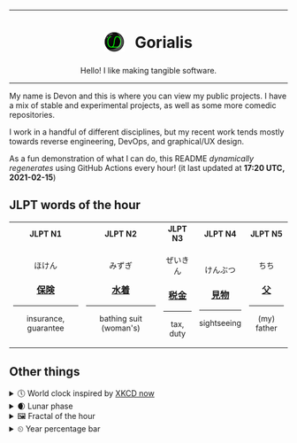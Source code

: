 ***

<h1 align="center">
<sub>
    <img src="readme/resources/avatar.png" height="36">
</sub>
&nbsp;
Gorialis
</h1>
<p align="center">
Hello! I like making tangible software.
</p>

***

My name is Devon and this is where you can view my public projects. I have a mix of stable and experimental projects, as well as some more comedic repositories.

I work in a handful of different disciplines, but my recent work tends mostly towards reverse engineering, DevOps, and graphical/UX design.

As a fun demonstration of what I can do, this README *dynamically regenerates* using GitHub Actions every hour! (it last updated at **17:20 UTC, 2021-02-15**)

<h2>JLPT words of the hour</h2>
<table>
    <tr>
        <th>JLPT N1</th>
        <th>JLPT N2</th>
        <th>JLPT N3</th>
        <th>JLPT N4</th>
        <th>JLPT N5</th>
    </tr>
    <tr>
        <td>
            <p align="center">ほけん</p>
            <h3 align="center"><b><a href="https://jisho.org/search/%E4%BF%9D%E9%99%BA">保険</a></b></h3>
            <hr>
            <p align="center">insurance,<wbr> guarantee</p>
        </td>
        <td>
            <p align="center">みずぎ</p>
            <h3 align="center"><b><a href="https://jisho.org/search/%E6%B0%B4%E7%9D%80">水着</a></b></h3>
            <hr>
            <p align="center">bathing suit (woman's)</p>
        </td>
        <td>
            <p align="center">ぜいきん</p>
            <h3 align="center"><b><a href="https://jisho.org/search/%E7%A8%8E%E9%87%91">税金</a></b></h3>
            <hr>
            <p align="center">tax,<wbr> duty</p>
        </td>
        <td>
            <p align="center">けんぶつ</p>
            <h3 align="center"><b><a href="https://jisho.org/search/%E8%A6%8B%E7%89%A9">見物</a></b></h3>
            <hr>
            <p align="center">sightseeing</p>
        </td>
        <td>
            <p align="center">ちち</p>
            <h3 align="center"><b><a href="https://jisho.org/search/%E7%88%B6">父</a></b></h3>
            <hr>
            <p align="center">(my) father</p>
        </td>
    </tr>
</table>

<h2>Other things</h2>
<details>
<summary>🕔  World clock inspired by <a href="https://xkcd.com/now">XKCD now</a></summary>

> <img src="generated/now.png" width="512">

</details>
<details>
<summary>🌒 Lunar phase</summary>

The moon is approximately 15.53% through its phase (Waxing Crescent).

</details>
<details>
<summary>&#x1f5bc; Fractal of the hour</summary>

> <img src="generated/fractal.png" width="512">

</details>
<details>
<summary>&#x23f2; Year percentage bar</summary>
<pre><code>2021 [██▁▁▁▁▁▁▁▁▁▁▁▁▁▁▁▁▁▁] 12.53%</code></pre>
</details>
